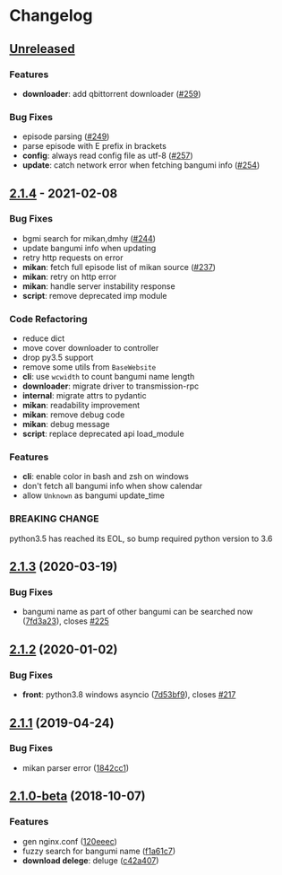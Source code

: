 # Changelog

## [Unreleased](https://github.com/BGmi/BGmi/compare/2.1.4...HEAD)

### Features

- **downloader**: add qbittorrent downloader ([#259](https://github.com/BGmi/BGmi/issues/259))

### Bug Fixes

- episode parsing ([#249](https://github.com/BGmi/BGmi/issues/249))
- parse episode with E prefix in brackets
- **config**: always read config file as utf-8 ([#257](https://github.com/BGmi/BGmi/issues/257))
- **update**: catch network error when fetching bangumi info ([#254](https://github.com/BGmi/BGmi/issues/254))

## [2.1.4](https://github.com/BGmi/BGmi/compare/2.1.3...2.1.4) - 2021-02-08

### Bug Fixes

- bgmi search for mikan,dmhy ([#244](https://github.com/BGmi/BGmi/issues/244))
- update bangumi info when updating
- retry http requests on error
- **mikan**: fetch full episode list of mikan source ([#237](https://github.com/BGmi/BGmi/issues/237))
- **mikan**: retry on http error
- **mikan**: handle server instability response
- **script**: remove deprecated imp module

### Code Refactoring

- reduce dict
- move cover downloader to controller
- drop py3.5 support
- remove some utils from `BaseWebsite`
- **cli**: use `wcwidth` to count bangumi name length
- **downloader**: migrate driver to transmission-rpc
- **internal**: migrate attrs to pydantic
- **mikan**: readability improvement
- **mikan**: remove debug code
- **mikan**: debug message
- **script**: replace deprecated api load_module

### Features

- **cli**: enable color in bash and zsh on windows
- don't fetch all bangumi info when show calendar
- allow `Unknown` as bangumi update_time

### BREAKING CHANGE

python3.5 has reached its EOL, so bump required python version to 3.6

## [2.1.3](https://github.com/BGmi/BGmi/compare/2.1.2...2.1.3) (2020-03-19)

### Bug Fixes

- bangumi name as part of other bangumi can be searched now ([7fd3a23](https://github.com/BGmi/BGmi/commit/7fd3a2314a054bef83d8f4cb90a769988af1c98a)), closes [#225](https://github.com/BGmi/BGmi/issues/225)

## [2.1.2](https://github.com/BGmi/BGmi/compare/2.1.1...2.1.2) (2020-01-02)

### Bug Fixes

- **front**: python3.8 windows asyncio ([7d53bf9](https://github.com/BGmi/BGmi/commit/7d53bf9084030c00f566300f719e5ff1a7e0a1f1)), closes [#217](https://github.com/BGmi/BGmi/issues/217)

## [2.1.1](https://github.com/BGmi/BGmi/compare/2.1.0-beta...2.1.1) (2019-04-24)

### Bug Fixes

- mikan parser error ([1842cc1](https://github.com/BGmi/BGmi/commit/1842cc18c1a303b893be803729f7f2046822af50))


## [2.1.0-beta](https://github.com/BGmi/BGmi/compare/2.0.6...2.1.0-beta) (2018-10-07)

### Features

* gen nginx.conf ([120eeec](https://github.com/BGmi/BGmi/commit/120eeec50e7550086ceaaf3ae7342f103074818f))
* fuzzy search for bangumi name ([f1a61c7](https://github.com/BGmi/BGmi/commit/f1a61c7fa253be64e725f31b6a962e30c799f6e0))
* **download delege**: deluge ([c42a407](https://github.com/BGmi/BGmi/commit/c42a407d2c693b5c2f7741f962129dab11d8c1b3))

